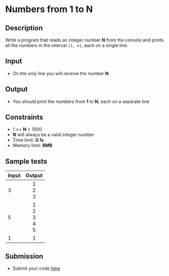 # Numbers from 1 to N

## Description
Write a program that reads an integer number **N** from the console and prints all the numbers in the interval `[1, n]`, each on a single line.

## Input
- On the only line you will receive the number **N**

## Output
- You should print the numbers from **1** to **N**, each on a separate line

## Constraints
- 1 <= **N** < 1000
- **N** will always be a valid integer number
- Time limit: **0.1s**
- Memory limit: **8MB**

## Sample tests

| Input |           Output          |
|-------|:-------------------------:|
| 3     | 1<br/>2<br/>3             |
| 5     | 1<br/>2<br/>3<br/>4<br/>5 |
| 1     | 1                         |

## Submission
- Submit your code [here](http://bgcoder.com/Contests/Compete/Index/311#6)
